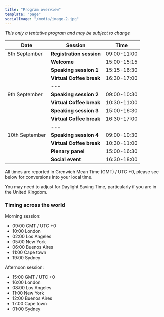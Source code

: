 ```yaml
---
title: "Program overview"
template: "page"
socialImage: "/media/image-2.jpg"
---
```

*This only a tentative program and may be subject to change*

| Date           | Session                                      | Time        |
|----------------|----------------------------------------------|-------------|
| 8th September  | **Registration session**                     | 09:00-11:00 |
|                | **Welcome**                                  | 15:00-15:15 |
|                | **Speaking session 1**                       | 15:15-16:30 |
|                | **Virtual Coffee break**                     | 16:30-17:00 |
|                |           ---                                |             | 
| 9th September  | **Speaking session 2**                       | 09:00-10:30 |
|                | **Virtual Coffee break**                     | 10:30-11:00 |
|                | **Speaking session 3**                       | 15:00-16:30 |
|                | **Virtual Coffee break**                     | 16:30-17:00 |
|                |            ---                               |             | 
| 10th September | **Speaking session 4**                       | 09:00-10:30 |
|                | **Virtual Coffee break**                     | 10:30-11:00 |
|                | **Plenary panel**                            | 15:00-16:30 |
|                | **Social event**                             | 16:30-18:00 |

All times are reported in Grenwich Mean Time (GMT) / UTC +0, please see below for conversions into your local time.

You may need to adjust for Daylight Saving Time, particularly if you are in the United Kingdom.

### Timing across the world 

Morning session:
* 09:00 GMT / UTC +0
* 10:00 London 
* 02:00 Los Angeles 
* 05:00 New York 
* 06:00 Buenos Aires
* 11:00 Cape town
* 19:00 Sydney

Afternoon session:
* 15:00 GMT / UTC +0 
* 16:00 London 
* 08:00 Los Angeles 
* 11:00 New York 
* 12:00 Buenos Aires
* 17:00 Cape town
* 01:00 Sydney